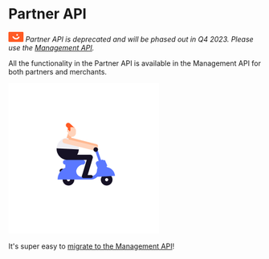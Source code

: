 <!-- START_METADATA
---
title: Introduction to the Partner API
sidebar_label: Introduction
sidebar_position: 1
hide_table_of_contents: true
description: The Partner API allows partners to retrieve information about their merchants and their sales units by using their partner keys.
pagination_next: null
pagination_prev: null
---
END_METADATA -->

# Partner API

![Vipps](./images/vipps.png) *Partner API is deprecated and will be phased out in Q4 2023.
Please use the
[Management API](https://developer.vippsmobilepay.com/docs/APIs/management-api/).*

All the functionality in the Partner API is available in the Management API for both partners and merchants.


![Vipps](./images/scooter.png)

It's super easy to [migrate to the Management API](https://developer.vippsmobilepay.com/docs/APIs/management-api/migration-guide/)!
